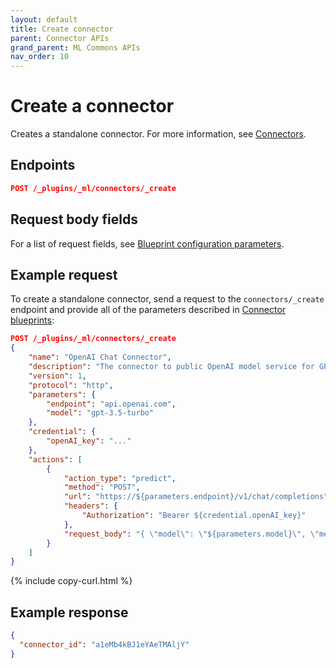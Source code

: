 ```yaml
---
layout: default
title: Create connector
parent: Connector APIs
grand_parent: ML Commons APIs
nav_order: 10
---
```


# Create a connector

Creates a standalone connector. For more information, see [Connectors]({{site.url}}{{site.baseurl}}/ml-commons-plugin/remote-models/connectors/).

## Endpoints

```json
POST /_plugins/_ml/connectors/_create
```

## Request body fields

For a list of request fields, see [Blueprint configuration parameters]({{site.url}}{{site.baseurl}}/ml-commons-plugin/remote-models/blueprints#configuration-parameters).

## Example request

To create a standalone connector, send a request to the `connectors/_create` endpoint and provide all of the parameters described in [Connector blueprints]({{site.url}}{{site.baseurl}}/ml-commons-plugin/remote-models/blueprints/):

```json
POST /_plugins/_ml/connectors/_create
{
    "name": "OpenAI Chat Connector",
    "description": "The connector to public OpenAI model service for GPT 3.5",
    "version": 1,
    "protocol": "http",
    "parameters": {
        "endpoint": "api.openai.com",
        "model": "gpt-3.5-turbo"
    },
    "credential": {
        "openAI_key": "..."
    },
    "actions": [
        {
            "action_type": "predict",
            "method": "POST",
            "url": "https://${parameters.endpoint}/v1/chat/completions",
            "headers": {
                "Authorization": "Bearer ${credential.openAI_key}"
            },
            "request_body": "{ \"model\": \"${parameters.model}\", \"messages\": ${parameters.messages} }"
        }
    ]
}
```
{% include copy-curl.html %}

## Example response

```json
{
  "connector_id": "a1eMb4kBJ1eYAeTMAljY"
}
```